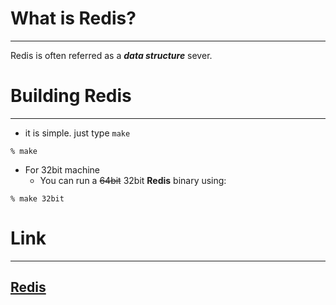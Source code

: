 # What is Redis?
---------------------
Redis is often referred as a ***data structure*** sever.

# Building Redis
----------------------------
 + it is simple. just type `make`
```
% make
```
 + For 32bit machine
	+ You can run a ~~64bit~~ 32bit **Redis** binary using:
```
% make 32bit
```

# Link
--------------
[Redis](https://redis.io)
---------------------

